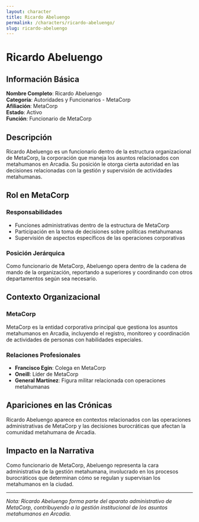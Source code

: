 ```yaml
---
layout: character
title: Ricardo Abeluengo
permalink: /characters/ricardo-abeluengo/
slug: ricardo-abeluengo
---
```


# Ricardo Abeluengo

## Información Básica

**Nombre Completo**: Ricardo Abeluengo  
**Categoría**: Autoridades y Funcionarios - MetaCorp  
**Afiliación**: MetaCorp  
**Estado**: Activo  
**Función**: Funcionario de MetaCorp

## Descripción

Ricardo Abeluengo es un funcionario dentro de la estructura organizacional de MetaCorp, la corporación que maneja los asuntos relacionados con metahumanos en Arcadia. Su posición le otorga cierta autoridad en las decisiones relacionadas con la gestión y supervisión de actividades metahumanas.

## Rol en MetaCorp

### Responsabilidades
- Funciones administrativas dentro de la estructura de MetaCorp
- Participación en la toma de decisiones sobre políticas metahumanas
- Supervisión de aspectos específicos de las operaciones corporativas

### Posición Jerárquica
Como funcionario de MetaCorp, Abeluengo opera dentro de la cadena de mando de la organización, reportando a superiores y coordinando con otros departamentos según sea necesario.

## Contexto Organizacional

### MetaCorp
MetaCorp es la entidad corporativa principal que gestiona los asuntos metahumanos en Arcadia, incluyendo el registro, monitoreo y coordinación de actividades de personas con habilidades especiales.

### Relaciones Profesionales
- **Francisco Egin**: Colega en MetaCorp
- **Oneill**: Líder de MetaCorp
- **General Martínez**: Figura militar relacionada con operaciones metahumanas

## Apariciones en las Crónicas

Ricardo Abeluengo aparece en contextos relacionados con las operaciones administrativas de MetaCorp y las decisiones burocráticas que afectan la comunidad metahumana de Arcadia.

## Impacto en la Narrativa

Como funcionario de MetaCorp, Abeluengo representa la cara administrativa de la gestión metahumana, involucrado en los procesos burocráticos que determinan cómo se regulan y supervisan los metahumanos en la ciudad.

---

*Nota: Ricardo Abeluengo forma parte del aparato administrativo de MetaCorp, contribuyendo a la gestión institucional de los asuntos metahumanos en Arcadia.*